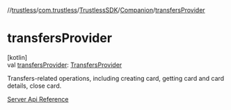 //[trustless](../../../../index.md)/[com.trustless](../../index.md)/[TrustlessSDK](../index.md)/[Companion](index.md)/[transfersProvider](transfers-provider.md)

# transfersProvider

[kotlin]\
val [transfersProvider](transfers-provider.md): [TransfersProvider](../../../com.trustless.providers/-transfers-provider/index.md)

Transfers-related operations, including creating card, getting card and card details, close card.

[Server Api Reference](https://developer.staq.io/docs/apis/transfers)
